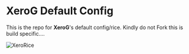 # XeroG Default Config

This is the repo for **XeroG**'s default config/rice. Kindly do not Fork this is build specific....

![XeroRice](https://i.imgur.com/L0nb2wS.jpg)
